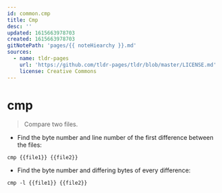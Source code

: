 ```yaml
---
id: common.cmp
title: Cmp
desc: ''
updated: 1615663978703
created: 1615663978703
gitNotePath: 'pages/{{ noteHiearchy }}.md'
sources:
  - name: tldr-pages
    url: 'https://github.com/tldr-pages/tldr/blob/master/LICENSE.md'
    license: Creative Commons
---
```

# cmp

> Compare two files.

- Find the byte number and line number of the first difference between the files:

`cmp {{file1}} {{file2}}`

- Find the byte number and differing bytes of every difference:

`cmp -l {{file1}} {{file2}}`

